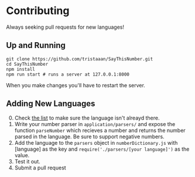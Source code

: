# Contributing

Always seeking pull requests for new languages!

## Up and Running

```
git clone https://github.com/tristaaan/SayThisNumber.git
cd SayThisNumber
npm install
npm run start # runs a server at 127.0.0.1:8000
```

When you make changes you'll have to restart the server.

## Adding New Languages

0. Check [the list](https://github.com/tristaaan/SayThisNumber/tree/master/application/parsers) to make sure the language isn't alreayd there.
1. Write your number parser in `application/parsers/` and expose the function `parseNumber` which recieves a number and returns the number parsed in the language. Be sure to support negative numbers.
2. Add the language to the `parsers` object in `numberDictionary.js` with [language] as the key and `require('./parsers/[your language]')` as the value.
3. Test it out.
4. Submit a pull request